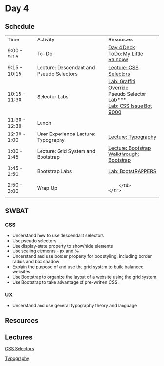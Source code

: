 # Day 4

## Schedule

<table>
    <tr>
        <td>Time</td>
        <td>Activity</td>
        <td>Resources</td>
    </tr>
    <tr>
        <td>9:00 - 9:15</td>
        <td> To-Do</td>
        <td>
            <a href="https://docs.google.com/presentation/d/1NJ4YCU7Sj1H_KoMkF-s2aswr-b39JMNTWILe4bLTmNU/edit#slide=id.gafe5a1ee8_0_0">Day 4 Deck</a>
            <br>
            <a href="https://github.com/learn-co-curriculum/My-Little-Rainbow">ToDo: My Little Rainbow</a>
        </td>
    </tr>
    <tr>
        <td>9:15 - 10:15</td>
        <td> Lecture: Descendant and Pseudo Selectors </td>
        <td>
            <a href="lectures/css-selectors">Lecture: CSS Selectors</a>
        </td>
    </tr>
    <tr>
        <td>10:15 - 11:30</td>
        <td> Selector Labs </td>
        <td>
        <a href="https://github.com/learn-co-curriculum/Css-Graffiti-Override">Lab: Graffiti Override</a>
        </br>
        Pseudo Selector Lab***
        </br>
        <a href="https://github.com/learn-co-curriculum/css-issue-bot-9000">Lab: CSS Issue Bot 9000</a>
        </td>
    </tr>
    <tr>
        <td>11:30 - 12:30</td>
        <td> Lunch </td>
        <td>
        </td>
    </tr>
    <tr>
        <td>12:30 - 1:00</td>
        <td> User Experience Lecture: Typography </td>
        <td>
            <a href="lectures/typography">Lecture: Typography</a>
        </td>
    </tr>
    <tr>
        <td>1:00 - 1:45</td>
        <td> Lecture: Grid System and Bootstrap </td>
        <td>
            <a href="lectures/bootstrap">Lecture: Bootstrap</a></br>
            <a href="https://github.com/learn-co-curriculum/Hs-Bootstrap-Walkthrough">Walkthrough: Bootstrap</a></br>
        </td>
    </tr>
    <tr>
        <td>1:45 - 2:50</td>
        <td> Bootstrap Labs </td>
        <td>
            <a href="https://github.com/learn-co-curriculum/fe-bootstRAPPERS">Lab: BootstRAPPERS</a>
        </td>
    </tr>
    <tr>
        <td>2:50 - 3:00</td>
        <td> Wrap Up </td>
        <td>
            
        </td>
    </tr>
</table>

## SWBAT

### CSS

+ Understand how to use descendant selectors
+ Use pseudo selectors
+ Use display-state property to show/hide elements
+ Use scaling elements - px and %
+ Understand and use border property for box styling, including border radius and box shadow
+ Explain the purpose of and use the grid system to build balanced websites.
+ Use Bootstrap to organize the layout of a website using the grid system.
+ Use Bootstrap to take advantage of pre-written CSS.

### UX

+ Understand and use general typography theory and language


## Resources

## Lectures

[CSS Selectors](lectures/css-selectors)

[Typography](lectures/typography)
